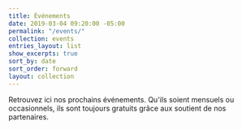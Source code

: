 ```yaml
---
title: Événements
date: 2019-03-04 09:20:00 -05:00
permalink: "/events/"
collection: events
entries_layout: list
show_excerpts: true
sort_by: date
sort_order: forward
layout: collection
---
```


Retrouvez ici nos prochains événements.
Qu'ils soient mensuels ou occasionnels, ils sont toujours gratuits grâce aux soutient de nos partenaires.